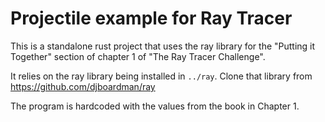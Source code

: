 # Projectile example for Ray Tracer

This is a standalone rust project that uses the ray library for the "Putting it Together" section of chapter 1 of "The Ray Tracer Challenge".

It relies on the ray library being installed in `../ray`. Clone that library from https://github.com/djboardman/ray

The program is hardcoded with the values from the book in Chapter 1.